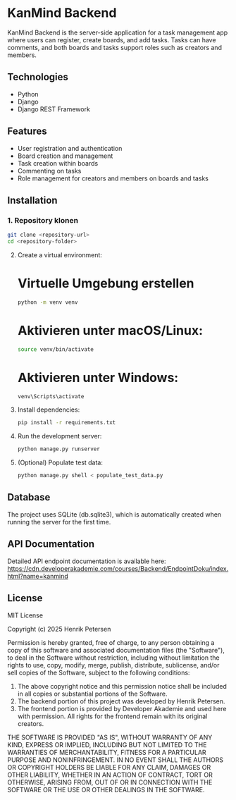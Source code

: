# KanMind Backend

KanMind Backend is the server-side application for a task management app where users can register, create boards, and add tasks. Tasks can have comments, and both boards and tasks support roles such as creators and members.

## Technologies

- Python
- Django
- Django REST Framework

## Features

- User registration and authentication
- Board creation and management
- Task creation within boards
- Commenting on tasks
- Role management for creators and members on boards and tasks

## Installation

### 1. Repository klonen

```bash
git clone <repository-url>
cd <repository-folder>
```

2. Create a virtual environment:
   # Virtuelle Umgebung erstellen
   ```bash
   python -m venv venv
   ```
   
   # Aktivieren unter macOS/Linux:
   ```bash
   source venv/bin/activate
   ```
   
   # Aktivieren unter Windows:
   ```bash
   venv\Scripts\activate
   ```

4. Install dependencies:
   ```bash
   pip install -r requirements.txt
   ```

6. Run the development server:
   ```bash
   python manage.py runserver
   ```

8. (Optional) Populate test data:
   ```bash
   python manage.py shell < populate_test_data.py
   ```

## Database

The project uses SQLite (db.sqlite3), which is automatically created when running the server for the first time.

## API Documentation

Detailed API endpoint documentation is available here:  
https://cdn.developerakademie.com/courses/Backend/EndpointDoku/index.html?name=kanmind

## License

MIT License

Copyright (c) 2025 Henrik Petersen

Permission is hereby granted, free of charge, to any person obtaining a copy of this software and associated documentation files (the "Software"), to deal in the Software without restriction, including without limitation the rights to use, copy, modify, merge, publish, distribute, sublicense, and/or sell copies of the Software, subject to the following conditions:

1. The above copyright notice and this permission notice shall be included in all copies or substantial portions of the Software.
2. The backend portion of this project was developed by Henrik Petersen.
3. The frontend portion is provided by Developer Akademie and used here with permission. All rights for the frontend remain with its original creators.

THE SOFTWARE IS PROVIDED "AS IS", WITHOUT WARRANTY OF ANY KIND, EXPRESS OR IMPLIED, INCLUDING BUT NOT LIMITED TO THE WARRANTIES OF MERCHANTABILITY, FITNESS FOR A PARTICULAR PURPOSE AND NONINFRINGEMENT. IN NO EVENT SHALL THE AUTHORS OR COPYRIGHT HOLDERS BE LIABLE FOR ANY CLAIM, DAMAGES OR OTHER LIABILITY, WHETHER IN AN ACTION OF CONTRACT, TORT OR OTHERWISE, ARISING FROM, OUT OF OR IN CONNECTION WITH THE SOFTWARE OR THE USE OR OTHER DEALINGS IN THE SOFTWARE.






